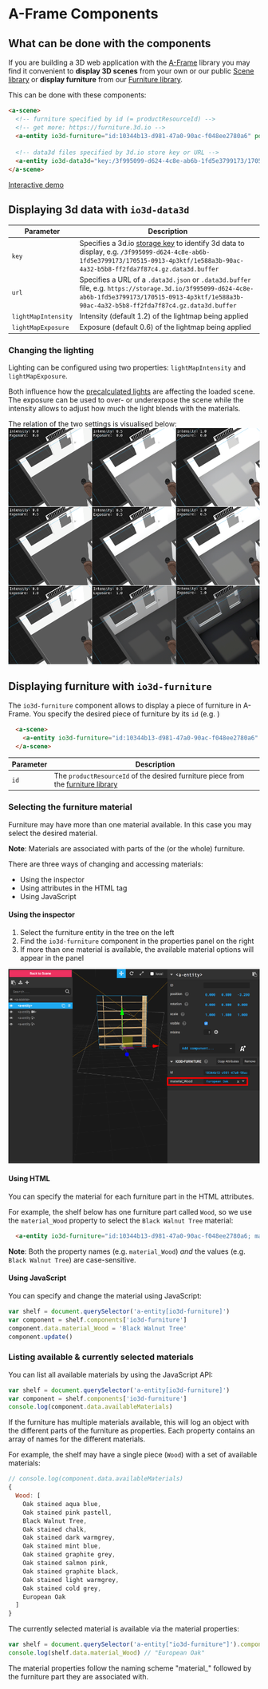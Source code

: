 # A-Frame Components

## What can be done with the components

If you are building a 3D web application with the [A-Frame](https://aframe.io) library
you may find it convenient to **display 3D scenes** from your own or our public [Scene library](/docs/api/1/scene-library.html)
or **display furniture** from our [Furniture library](https://furniture.3d.io).

This can be done with these components:

```html
<a-scene>
  <!-- furniture specified by id (= productResourceId) -->
  <!-- get more: https://furniture.3d.io -->
  <a-entity io3d-furniture="id:10344b13-d981-47a0-90ac-f048ee2780a6" position="-2 0 -3.2" rotation="0 180 0"></a-entity>

  <!-- data3d files specified by 3d.io store key or URL -->
  <a-entity io3d-data3d="key:/3f995099-d624-4c8e-ab6b-1fd5e3799173/170515-0913-4p3ktf/1e588a3b-90ac-4a32-b5b8-ff2fda7f87c4.gz.data3d.buffer" position="0 0 0"></a-entity>
</a-scene>
```
[Interactive demo](https://3dio-aframe.glitch.me/)

## Displaying 3d data with `io3d-data3d`

| Parameter | Description |
| --- | --- |
| `key` | Specifies a 3d.io [storage key](storage.md) to identify 3d data to display, e.g. `/3f995099-d624-4c8e-ab6b-1fd5e3799173/170515-0913-4p3ktf/1e588a3b-90ac-4a32-b5b8-ff2fda7f87c4.gz.data3d.buffer` |
| `url` | Specifies a URL of a `.data3d.json` or `.data3d.buffer` file, e.g. `https://storage.3d.io/3f995099-d624-4c8e-ab6b-1fd5e3799173/170515-0913-4p3ktf/1e588a3b-90ac-4a32-b5b8-ff2fda7f87c4.gz.data3d.buffer` |
| `lightMapIntensity` | Intensity (default 1.2) of the lightmap being applied |
| `lightMapExposure` | Exposure (default 0.6) of the lightmap being applied |

### Changing the lighting

Lighting can be configured using two properties: `lightMapIntensity` and `lightMapExposure`.

Both influence how the [precalculated lights](https://spaces.archilogic.com/blog/3d-models-light-baking) are affecting the loaded scene.
The exposure can be used to over- or underexpose the scene while the intensity allows to adjust how much the light blends with the materials.

The relation of the two settings is visualised below:
![Intensity and exposure of the lightmap visualised](../../../img/docs/aframe-io3d-data3d-lightmap-settings.png)

## Displaying furniture with `io3d-furniture`

The `io3d-furniture` component allows to display a piece of furniture in A-Frame.
You specify the desired piece of furniture by its `id` (e.g. )

```html
  <a-scene>
    <a-entity io3d-furniture="id:10344b13-d981-47a0-90ac-f048ee2780a6" position="0 0 -3.2"></a-entity>
  </a-scene>
```

| Parameter | Description |
| --- | --- |
| `id` | The `productResourceId` of the desired furniture piece from the [furniture library](furniture-library.md) |

### Selecting the furniture material

Furniture may have more than one material available. In this case you may select the desired material.

**Note**: Materials are associated with parts of the (or the whole) furniture.

There are three ways of changing and accessing materials:

* Using the inspector
* Using attributes in the HTML tag
* Using JavaScript

#### Using the inspector

1. Select the furniture entity in the tree on the left
2. Find the `io3d-furniture` component in the properties panel on the right
3. If more than one material is available, the available material options will appear in the panel

![](../../../img/docs/aframe-io3d-furniture-materials-inspector.png)

#### Using HTML

You can specify the material for each furniture part in the HTML attributes.

For example, the shelf below has one furniture part called `Wood`, so we use the `material_Wood` property to select the `Black Walnut Tree` material:

```html
  <a-entity io3d-furniture="id:10344b13-d981-47a0-90ac-f048ee2780a6; material_Wood:Black Walnut Tree" position="0 0 -3.2"></a-entity>
```

**Note**: Both the property names (e.g. `material_Wood`) _and_ the values (e.g. `Black Walnut Tree`) are case-sensitive.

#### Using JavaScript

You can specify and change the material using JavaScript:

```javascript
var shelf = document.querySelector('a-entity[io3d-furniture]')
var component = shelf.components['io3d-furniture']
component.data.material_Wood = 'Black Walnut Tree'
component.update()
```

### Listing available & currently selected materials

You can list all available materials by using the JavaScript API:

```javascript
var shelf = document.querySelector('a-entity[io3d-furniture]')
var component = shelf.components['io3d-furniture']
console.log(component.data.availableMaterials)
```

If the furniture has multiple materials available, this will log an object with the different parts of the furniture as properties. Each property contains an array of names for the different materials.

For example, the shelf may have a single piece (`Wood`) with a set of available materials:

```javascript
// console.log(component.data.availableMaterials)
{
  Wood: [
    Oak stained aqua blue,
    Oak stained pink pastell,
    Black Walnut Tree,
    Oak stained chalk,
    Oak stained dark warmgrey,
    Oak stained mint blue,
    Oak stained graphite grey,
    Oak stained salmon pink,
    Oak stained graphite black,
    Oak stained light warmgrey,
    Oak stained cold grey,
    European Oak
  ]
}
```

The currently selected material is available via the material properties:

```javascript
var shelf = document.querySelector('a-entity["io3d-furniture"]').components['io3d-furniture']
console.log(shelf.data.material_Wood) // "European Oak"
```

The material properties follow the naming scheme "material_" followed by the furniture part they are associated with.
